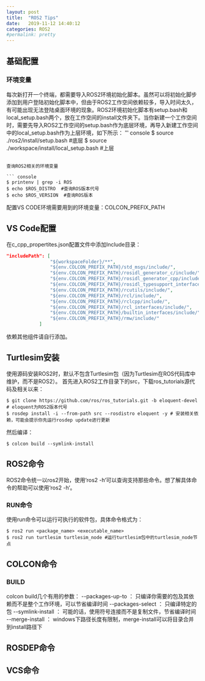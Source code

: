 ```yaml
---
layout: post
title:  "ROS2 Tips"
date:   2019-11-12 14:40:12
categories: ROS2
#permalink: pretty
---
```


## 基础配置

### 环境变量

每次新打开一个终端，都需要导入ROS2环境初始化脚本。虽然可以将初始化脚步添加到用户登陆初始化脚本中，但由于ROS2工作空间依赖较多，导入时间太久，有可能出现无法登陆桌面环境的现象。ROS2环境初始化脚本有setup.bash和local_setup.bash两个，放在工作空间的install文件夹下。当你新建一个工作空间时，需要先导入ROS2工作空间的setup.bash作为底层环境，再导入新建工作空间中的local_setup.bash作为上层环境，如下所示：
‵‵‵ console
$ source ./ros2/install/setup.bash  #底层
$ source ./workspace/install/local_setup.bash #上层
```

查询ROS2相关的环境变量

``` console
$ printenv | grep -i ROS
$ echo $ROS_DISTRO  #查询ROS版本代号
$ echo $ROS_VERSION  #查询ROS版本
```
配置VS CODE环境需要用到的环境变量：COLCON_PREFIX_PATH

## VS Code配置

在c_cpp_propertites.json配置文件中添加Include目录：

``` json
"includePath": [
                "${workspaceFolder}/**",
                "${env.COLCON_PREFIX_PATH}/std_msgs/include/",
                "${env.COLCON_PREFIX_PATH}/rosidl_generator_c/include/",
                "${env.COLCON_PREFIX_PATH}/rosidl_generator_cpp/include/",
                "${env.COLCON_PREFIX_PATH}/rosidl_typesupport_interface/include/",
                "${env.COLCON_PREFIX_PATH}/rcutils/include/",
                "${env.COLCON_PREFIX_PATH}/rcl/include/",
                "${env.COLCON_PREFIX_PATH}/rclcpp/include/",
                "${env.COLCON_PREFIX_PATH}/rcl_interfaces/include/",
                "${env.COLCON_PREFIX_PATH}/builtin_interfaces/include/",
                "${env.COLCON_PREFIX_PATH}/rmw/include/"
            ]
```
依赖其他组件请自行添加。

## Turtlesim安装

使用源码安装ROS2时，默认不包含Turtlesim包（因为Turtlesim在ROS代码库中维护，而不是ROS2）。
首先进入ROS2工作目录下的src，下载ros_tutorials源代码及相关以来：
``` console
$ git clone https://github.com/ros/ros_tutorials.git -b eloquent-devel # eloquent为ROS2版本代号
$ rosdep install -i --from-path src --rosdistro eloquent -y # 安装相关依赖，可能会提示你先运行rosdep update进行更新
```
然后编译：
``` console
$ colcon build --symlink-install
```

## ROS2命令

ROS2命令统一以ros2开始，使用‘ros2 -h‘可以查询支持那些命令。想了解具体命令的帮助可以使用‘ros2 <command> -h‘。

### RUN命令

使用run命令可以运行可执行的软件包，具体命令格式为：
``` console
$ ros2 run <package_name> <executable_name>
$ ros2 run turtlesim turtlesim_node #运行turtlesim包中的turtlesim_node节点
```

## COLCON命令

### BUILD

colcon build几个有用的参数：
--packages-up-to <pkg name>： 只编译你需要的包及其依赖而不是整个工作环境，可以节省编译时间
--packages-select <pkg name>： 只编译特定的包
--symlink-install ： 可能的话，使用符号连接而不是复制文件，节省编译时间
--merge-install ： windows下路径长度有限制，merge-install可以将目录合并到install路径下

## ROSDEP命令

## VCS命令



